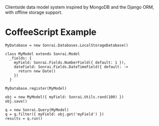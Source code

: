 Clientside data model system inspired by MongoDB and the Django ORM, with offline storage support.

CoffeeScript Example
======
```
MyDatabase = new Sonrai.Databases.LocalStorageDatabase()

class MyModel extends Sonrai.Model
  _fields: {
    myField: Sonrai.Fields.NumberField({ default: 1 }),
    dateField: Sonrai.Fields.DateTimeField({ default: ->
      return new Date()
    })
  }

MyDatabase.register(MyModel)

obj = new MyModel({ myField: Sonrai.Utils.rand(100) })
obj.save()

q = new Sonrai.Query(MyModel)
q = q.filter({ myField: obj.get('myField') })
results = q.run()
```

